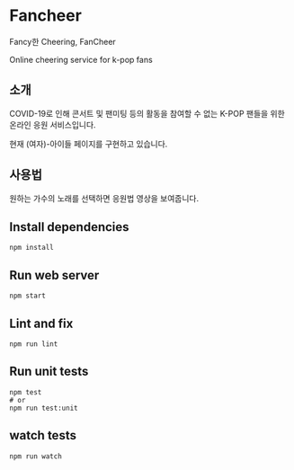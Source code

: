 # Fancheer

Fancy한 Cheering, FanCheer

Online cheering service for k-pop fans

## 소개

COVID-19로 인해 콘서트 및 팬미팅 등의 활동을 참여할 수 없는 K-POP 팬들을 위한 온라인 응원 서비스입니다.

현재 (여자)-아이들 페이지를 구현하고 있습니다.

## 사용법

원하는 가수의 노래를 선택하면 응원법 영상을 보여줍니다. 

## Install dependencies
```
npm install
```

## Run web server
```
npm start
```

## Lint and fix
```
npm run lint
```

## Run unit tests
```
npm test
# or
npm run test:unit
```

## watch tests
```
npm run watch
```
